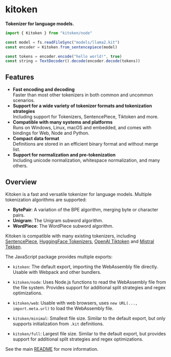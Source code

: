 # kitoken

**Tokenizer for language models.**

```js
import { Kitoken } from "kitoken/node"

const model = fs.readFileSync("models/llama2.kit")
const encoder = Kitoken.from_sentencepiece(model)

const tokens = encoder.encode("hello world!", true)
const string = TextDecoder().decode(encoder.decode(tokens))
```

## Features

- **Fast encoding and decoding**\
  Faster than most other tokenizers in both common and uncommon scenarios.
- **Support for a wide variety of tokenizer formats and tokenization strategies**\
  Including support for Tokenizers, SentencePiece, Tiktoken and more.
- **Compatible with many systems and platforms**\
  Runs on Windows, Linux, macOS and embedded, and comes with bindings for Web, Node and Python.
- **Compact data format**\
  Definitions are stored in an efficient binary format and without merge list.
- **Support for normalization and pre-tokenization**\
  Including unicode normalization, whitespace normalization, and many others.

## Overview

Kitoken is a fast and versatile tokenizer for language models. Multiple tokenization algorithms are supported:

- **BytePair**: A variation of the BPE algorithm, merging byte or character pairs.
- **Unigram**: The Unigram subword algorithm.
- **WordPiece**: The WordPiece subword algorithm.

Kitoken is compatible with many existing tokenizers,
including [SentencePiece](https://github.com/google/sentencepiece), [HuggingFace Tokenizers](https://github.com/huggingface/tokenizers), [OpenAI Tiktoken](https://github.com/openai/tiktoken) and [Mistral Tekken](https://docs.mistral.ai/guides/tokenization).

The JavaScript package provides multiple exports:

- `kitoken`: The default export, importing the WebAssembly file directly. Usable with Webpack and other bundlers.
- `kitoken/node`: Uses Node.js functions to read the WebAssembly file from the file system. Provides support for additional split strategies and regex optimizations.
- `kitoken/web`: Usable with web browsers, uses `new URL(..., import.meta.url)` to load the WebAssembly file.

- `kitoken/minimal`: Smallest file size. Similar to the default export, but only supports initialization from `.kit` definitions.
- `kitoken/full`: Largest file size. Similar to the default export, but provides support for additional split strategies and regex optimizations.

See the main [README](//github.com/Systemcluster/kitoken) for more information.
